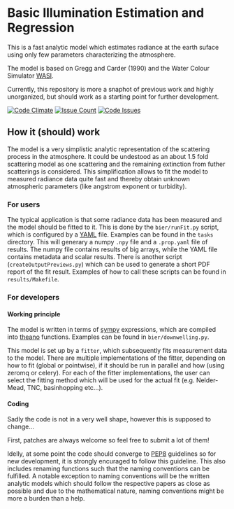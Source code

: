 Basic Illumination Estimation and Regression
============================================

This is a fast analytic model which estimates radiance at the earth suface using only few parameters characterizing the atmosphere.

The model is based on Gregg and Carder (1990) and the Water Colour Simulator [WASI](ftp://ftp.dfd.dlr.de/pub/WASI/).

Currently, this repository is more a snaphot of previous work and highly unorganized, but should work as a starting point for further development.

[![Code Climate](https://codeclimate.com/github/d70-t/bier/badges/gpa.svg)](https://codeclimate.com/github/d70-t/bier)
[![Issue Count](https://codeclimate.com/github/d70-t/bier/badges/issue_count.svg)](https://codeclimate.com/github/d70-t/bier)
[![Code Issues](https://www.quantifiedcode.com/api/v1/project/b9c07d4c1fd346b4b1c0b7e5264ad8f6/badge.svg)](https://www.quantifiedcode.com/app/project/b9c07d4c1fd346b4b1c0b7e5264ad8f6)

How it (should) work
--------------------

The model is a very simplistic analytic representation of the scattering process in the atmosphere.
It could be undestood as an about 1.5 fold scattering model as one scattering and the remaining extinction from futher scatterings is considered.
This simplification allows to fit the model to measured radiance data quite fast and thereby obtain unknown atmospheric parameters (like angstrom exponent or turbidity).

### For users

The typical application is that some radiance data has been measured and the model should be fitted to it.
This is done by the ``bier/runFit.py`` script, which is configured by a [YAML](http://yaml.org/) file.
Examples can be found in the ``tasks`` directory.
This will generary a numpy ``.npy`` file and a ``.prop.yaml`` file of results.
The numpy file contains results of big arrays, while the YAML file contains metadata and scalar results.
There is another script (``createOutputPreviews.py``) which can be used to generate a short PDF report of the fit result.
Examples of how to call these scripts can be found in ``results/Makefile``.

### For developers

#### Working principle

The model is written in terms of [sympy](http://www.sympy.org) expressions, which are compiled into [theano](http://www.deeplearning.net/software/theano/) functions.
Examples can be found in ``bier/downwelling.py``.

This model is set up by a ``fitter``, which subsequently fits measurement data to the model.
There are multiple implementations of the fitter, depending on how to fit (global or pointwise), if it should be run in parallel and how (using zeromq or celery).
For each of the fitter implementations, the user can select the fitting method which will be used for the actual fit (e.g. Nelder-Mead, TNC, basinhopping etc...).

#### Coding

Sadly the code is not in a very well shape, however this is supposed to change...

First, patches are always welcome so feel free to submit a lot of them!

Idelly, at some point the code should converge to [PEP8](https://www.python.org/dev/peps/pep-0008/) guidelines so for new development, it is strongly encuraged to follow this guideline.
This also includes renaming functions such that the naming conventions can be fulfilled.
A notable exception to naming conventions will be the written analytic models which should follow the respective papers as close as possible and due to the mathematical nature, naming conventions might be more a burden than a help.


